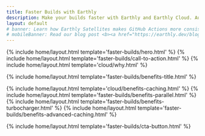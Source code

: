 ```yaml
---
title: Faster Builds with Earthly
description: Make your builds faster with Earthly and Earthly Cloud. Automatic caching and parallel execution give you unparalleled build speed. Works seamlessly with any CI.
layout: default
# banner: Learn how Earthly Satellites makes GitHub Actions more consistent, faster, and easier to use in our blog post <b><a href="https://earthly.dev/blog/earthly-github-actions/" onclick="bannerLinkClick()">Better Together - Earthly + Github Actions</a></b>.
# mobileBanner: Read our blog post <b><a href="https://earthly.dev/blog/earthly-github-actions/" onclick="bannerLinkClick()">Better Together - Earthly + Github Actions</a></b>.
---
```


{% include home/layout.html template='faster-builds/hero.html' %}
{% include home/layout.html template='faster-builds/call-to-action.html' %}
{% include home/layout.html template='cloud/why.html' %}

{% include home/layout.html template='faster-builds/benefits-title.html' %}
<!-- {% include home/layout.html template='cloud/benefits-speed.html' %} -->
{% include home/layout.html template='cloud/benefits-caching.html' %}
{% include home/layout.html template='faster-builds/benefits-parallel.html' %}
{% include home/layout.html template='faster-builds/benefits-turbocharger.html' %}
{% include home/layout.html template='faster-builds/benefits-advanced-caching.html' %}

{% include home/layout.html template='faster-builds/cta-button.html' %}
